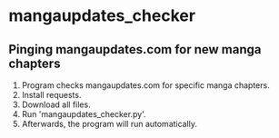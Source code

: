 # mangaupdates_checker
Pinging mangaupdates.com for new manga chapters
-------------------------------
1) Program checks mangaupdates.com for specific manga chapters.
2) Install requests.
3) Download all files.
4) Run 'mangaupdates_checker.py'.
6) Afterwards, the program will run automatically.
